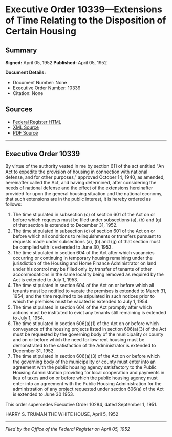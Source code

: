 # Executive Order 10339—Extensions of Time Relating to the Disposition of Certain Housing

## Summary

**Signed:** April 05, 1952
**Published:** April 05, 1952

**Document Details:**
- Document Number: None
- Executive Order Number: 10339
- Citation: None

## Sources
- [Federal Register HTML](https://www.presidency.ucsb.edu/documents/executive-order-10339-extensions-time-relating-the-disposition-certain-housing)
- [XML Source](None)
- [PDF Source](None)

---

## Executive Order 10339

By virtue of the authority vested in me by section 611 of the act entitled "An Act to expedite the provision of housing in connection with national defense, and for other purposes," approved October 14, 1940, as amended, hereinafter called the Act, and having determined, after considering the needs of national defense and the effect of the extensions hereinafter provided for upon the general housing situation and the national economy, that such extensions are in the public interest, it is hereby ordered as follows:
1. The time stipulated in subsection (c) of section 601 of the Act on or before which requests must be filed under subsections (a), (b) and (g) of that section is extended to December 31, 1952.
2. The time stipulated in subsection (c) of section 601 of the Act on or before which all conditions to relinquishments or transfers pursuant to requests made under subsections (a), (b) and (g) of that section must be complied with is extended to June 30, 1953.
3. The time stipulated in section 604 of the Act after which vacancies occurring or continuing in temporary housing remaining under the jurisdiction of the Housing and Home Finance Administrator on land under his control may be filled only by transfer of tenants of other accommodations in the same locality being removed as required by the Act is extended to July 1, 1953.
4. The time stipulated in section 604 of the Act on or before which all tenants must be notified to vacate the premises is extended to March 31, 1954; and the time required to be stipulated in such notices prior to which the premises must be vacated is extended to July 1, 1954.
5. The time stipulated in section 604 of the Act promptly after which actions must be instituted to evict any tenants still remaining is extended to July 1, 1954.
6. The time stipulated in section 606(a)(1) of the Act on or before which conveyance of the housing projects listed in section 606(a)(3) of the Act must be requested by the governing body of the municipality or county and on or before which the need for low-rent housing must be demonstrated to the satisfaction of the Administrator is extended to December 31, 1952.
7. The time stipulated in section 606(a)(3) of the Act on or before which the governing body of the municipality or county must enter into an agreement with the public housing agency satisfactory to the Public Housing Administration providing for local cooperation and payments in lieu of taxes and on or before which the public housing agency must enter into an agreement with the Public Housing Administration for the administration of any project requested under section 606(a) of the Act is extended to June 30 1953.

This order supersedes Executive Order 10284, dated September 1, 1951.

HARRY S. TRUMAN
THE WHITE HOUSE,
April 5, 1952

---

*Filed by the Office of the Federal Register on April 05, 1952*
